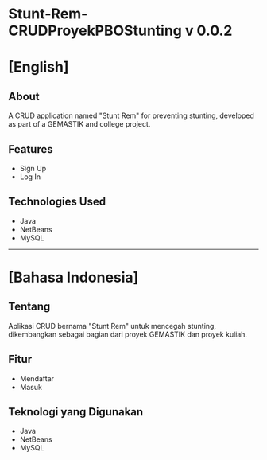 # Stunt-Rem-CRUDProyekPBOStunting v 0.0.2

# [English]
## About
A CRUD application named "Stunt Rem" for preventing stunting, developed as part of a GEMASTIK and college project.

## Features
- Sign Up
- Log In

## Technologies Used
- Java
- NetBeans
- MySQL

---

# [Bahasa Indonesia]
## Tentang
Aplikasi CRUD bernama "Stunt Rem" untuk mencegah stunting, dikembangkan sebagai bagian dari proyek GEMASTIK dan proyek kuliah.

## Fitur
- Mendaftar
- Masuk

## Teknologi yang Digunakan
- Java
- NetBeans
- MySQL
